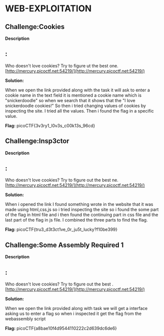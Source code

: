 # **WEB-EXPLOITATION**

## **Challenge:Cookies**

**Description**

## :

Who doesn&#39;t love cookies? Try to figure ut the best one. [http://mercury.picoctf.net:54219/](http://mercury.picoctf.net:54219/)

**Solution:**

When we open the link provided along with the task it will ask to enter a cookie name in the text field it is mentioned a cookie name which is &quot;snickerdoodle&quot; so when we search that it shows that the &quot;I love snickerdoodle cookies!&quot; So then i tried changing values of cookies by inspecting the site. I tried all the values. Then i found the flag in a specific value.

**Flag:** picoCTF{3v3ry1\_l0v3s\_c00k13s\_96cd}

## **Challenge:Insp3ctor**

**Description**

## :

Who doesn&#39;t love cookies? Try to figure out the best ne. [http://mercury.picoctf.net:54219/](http://mercury.picoctf.net:54219/)

**Solution:**

When i opened the link I found something wrote in the website that it was made using html,css,js so i tried inspecting the site so i found the some part of the flag in html file and i then found the continuing part in css file and the last part of the flag in js file. I combined the three parts to find the flag.

**Flag:** picoCTF{tru3\_d3t3ct1ve\_0r\_ju5t\_lucky?f10be399}

## **Challenge:Some Assembly Required 1**

**Description**

## :

Who doesn&#39;t love cookies? Try to figure out the best . [http://mercury.picoctf.net:54219/](http://mercury.picoctf.net:54219/)

**Solution:**

When we open the link provided along with task we will get a interface asking us to enter a flag so when i inspected it get the flag from the webassembly script

**Flag:** picoCTF{a8bae10f4d9544110222c2d639dc6de6}